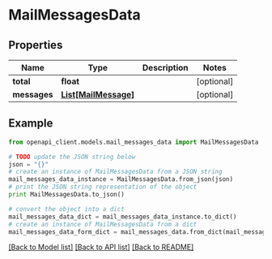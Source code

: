 # MailMessagesData


## Properties
Name | Type | Description | Notes
------------ | ------------- | ------------- | -------------
**total** | **float** |  | [optional] 
**messages** | [**List[MailMessage]**](MailMessage.md) |  | [optional] 

## Example

```python
from openapi_client.models.mail_messages_data import MailMessagesData

# TODO update the JSON string below
json = "{}"
# create an instance of MailMessagesData from a JSON string
mail_messages_data_instance = MailMessagesData.from_json(json)
# print the JSON string representation of the object
print MailMessagesData.to_json()

# convert the object into a dict
mail_messages_data_dict = mail_messages_data_instance.to_dict()
# create an instance of MailMessagesData from a dict
mail_messages_data_form_dict = mail_messages_data.from_dict(mail_messages_data_dict)
```
[[Back to Model list]](../README.md#documentation-for-models) [[Back to API list]](../README.md#documentation-for-api-endpoints) [[Back to README]](../README.md)


